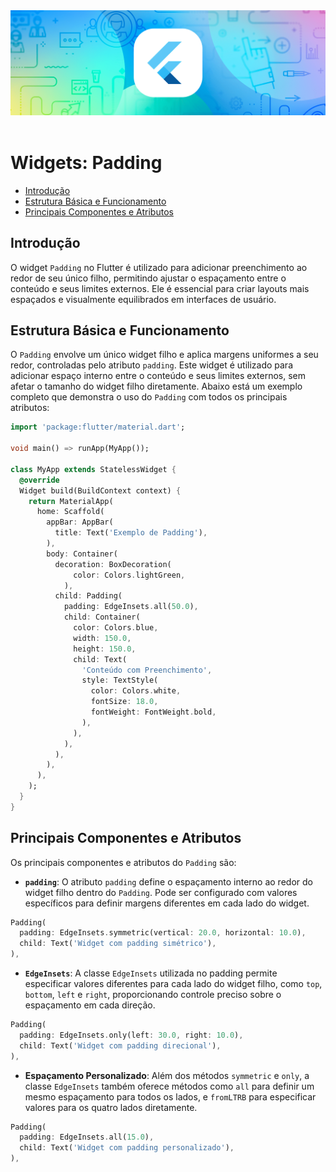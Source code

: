 <div align="center">
  <a href="https://github.com/joseferreira-dev/my-study-notes/tree/main/flutter"><img src="../../banner-flutter.png"></a>
</div>
<br>

# Widgets: Padding

- [Introdução](#introdução)
- [Estrutura Básica e Funcionamento](#estrutura-básica-e-funcionamento)
- [Principais Componentes e Atributos](#principais-componentes-e-atributos)

## Introdução

O widget `Padding` no Flutter é utilizado para adicionar preenchimento ao redor de seu único filho, permitindo ajustar o espaçamento entre o conteúdo e seus limites externos. Ele é essencial para criar layouts mais espaçados e visualmente equilibrados em interfaces de usuário.

## Estrutura Básica e Funcionamento

O `Padding` envolve um único widget filho e aplica margens uniformes a seu redor, controladas pelo atributo `padding`. Este widget é utilizado para adicionar espaço interno entre o conteúdo e seus limites externos, sem afetar o tamanho do widget filho diretamente. Abaixo está um exemplo completo que demonstra o uso do `Padding` com todos os principais atributos:

```dart
import 'package:flutter/material.dart';

void main() => runApp(MyApp());

class MyApp extends StatelessWidget {
  @override
  Widget build(BuildContext context) {
    return MaterialApp(
      home: Scaffold(
        appBar: AppBar(
          title: Text('Exemplo de Padding'),
        ),
        body: Container(
          decoration: BoxDecoration(
              color: Colors.lightGreen,              
            ),
          child: Padding(
            padding: EdgeInsets.all(50.0),
            child: Container(
              color: Colors.blue,
              width: 150.0,
              height: 150.0,
              child: Text(
                'Conteúdo com Preenchimento',
                style: TextStyle(
                  color: Colors.white,
                  fontSize: 18.0,
                  fontWeight: FontWeight.bold,
                ),
              ),
            ),
          ),
        ),
      ),
    );
  }
}
```

## Principais Componentes e Atributos

Os principais componentes e atributos do `Padding` são:

- **`padding`**: O atributo `padding` define o espaçamento interno ao redor do widget filho dentro do `Padding`. Pode ser configurado com valores específicos para definir margens diferentes em cada lado do widget.

```dart
Padding(
  padding: EdgeInsets.symmetric(vertical: 20.0, horizontal: 10.0),
  child: Text('Widget com padding simétrico'),
),
```

- **`EdgeInsets`**: A classe `EdgeInsets` utilizada no padding permite especificar valores diferentes para cada lado do widget filho, como `top`, `bottom`, `left` e `right`, proporcionando controle preciso sobre o espaçamento em cada direção.

```dart
Padding(
  padding: EdgeInsets.only(left: 30.0, right: 10.0),
  child: Text('Widget com padding direcional'),
),
```

- **Espaçamento Personalizado**: Além dos métodos `symmetric` e `only`, a classe `EdgeInsets` também oferece métodos como `all` para definir um mesmo espaçamento para todos os lados, e `fromLTRB` para especificar valores para os quatro lados diretamente.

```dart
Padding(
  padding: EdgeInsets.all(15.0),
  child: Text('Widget com padding personalizado'),
),
```
